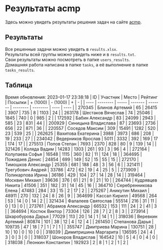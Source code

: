 # Результаты acmp
Здесь можно увидеть результаты решения задач на сайте [acmp](https://acmp.ru). 

## Результаты
Все решенные задачи можно увидеть в `results.xlsx`.  
Результаты всей группы можно увидеть ниже и в `results.txt`.  
Свои результаты можно посмотреть в папке `users_results`.  
Домашняя работа написана в папке `tasks`, а её выполнение в папке `tasks_results`.

## Таблица
Время обновления: 2023-01-17 23:38:18
| ID   | Участник | Место | Рейтинг | Посылки | + (1000) | - (1000) | +    | -    |
| ---- | -------- | ----- | ------- | ------- | -------- | -------- | ---- | ---- |
| 270345 | Блинов Артемий | 65 | 26415 | 3907 | 735 | 8 | 1103 | 24 |
| 263178 | Шестаков Вячеслав | 74 | 25046 | 1845 | 740 | 0 | 985 | 2 |
| 172592 | Бабин Александр | 83 | 24099 | 2943 | 585 | 23 | 831 | 44 |
| 200929 | Синицына Владислава | 87 | 23693 | 2736 | 656 | 22 | 871 | 36 |
| 220557 | Соседов Максим | 309 | 15491 | 1282 | 520 | 23 | 539 | 25 |
| 262625 | Вахитова Екатерина | 3988 | 3973 | 686 | 208 | 19 | 233 | 27 |
| 234042 | Ведерников Ярослав | 5011 | 3332 | 392 | 169 | 17 | 174 | 17 |
| 275513 | Попов Степан | 7693 | 2370 | 828 | 80 | 9 | 139 | 14 |
| 321426 | Коляда Вадим | 14283 | 1303 | 261 | 93 | 3 | 96 | 4 |
| 272164 | Колупаева Софья | 16548 | 1115 | 360 | 82 | 11 | 124 | 18 |
| 364695 | Пожидаев Денис | 24854 | 699 | 149 | 52 | 15 | 55 | 15 |
| 272170 | Тимошков Александр | 25355 | 681 | 188 | 48 | 3 | 56 | 6 |
| 321411 | Трегубович Андрей | 33786 | 472 | 62 | 19 | 4 | 25 | 5 |
| 273909 | Поликарпова Ирина | 36186 | 429 | 104 | 27 | 14 | 28 | 14 |
| 319464 | Москвин Михаил | 39636 | 376 | 61 | 21 | 9 | 21 | 10 |
| 264744 | Кудрявцев Никита | 41506 | 351 | 182 | 31 | 14 | 45 | 16 |
| 364710 | Серебренникова Елена | 47483 | 284 | 33 | 15 | 2 | 17 | 2 |
| 275267 | Аникутин Михаил | 48911 | 270 | 132 | 24 | 8 | 26 | 9 |
| 364699 | Кассал Кирилл | 49568 | 264 | 53 | 14 | 0 | 14 | 2 |
| 321434 | Фалалеев Святослав | 55514 | 216 | 31 | 11 | 0 | 13 | 0 |
| 273761 | Абрамов Александр | 66532 | 153 | 111 | 24 | 2 | 41 | 3 |
| 364694 | Костюк Виктор | 73304 | 126 | 28 | 7 | 2 | 8 | 3 |
| 273914 | Шкаробурова Дарья | 77029 | 113 | 20 | 14 | 1 | 14 | 1 |
| 318036 | Веревкин Артемий | 80874 | 101 | 38 | 12 | 4 | 12 | 4 |
| 261450 | Степанова Дарья | 109735 | 47 | 18 | 7 | 1 | 7 | 1 |
| 355747 | Дмитриева Марина | 130751 | 28 | 10 | 10 | 0 | 10 | 0 |
| 318039 | Димитришина Маргарита | 136595 | 24 | 4 | 3 | 0 | 3 | 0 |
| 318037 | Шоноров Владислав | 164542 | 10 | 5 | 4 | 0 | 4 | 0 |
| 318038 | Леонкин Константин | 192923 | 2 | 8 | 1 | 2 | 1 | 2 |
